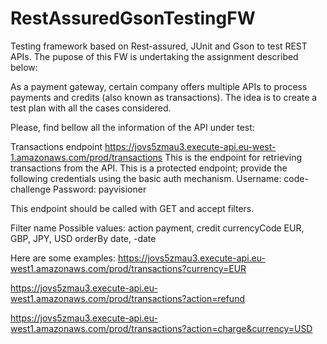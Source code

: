 # RestAssuredGsonTestingFW
Testing framework based on Rest-assured, JUnit and Gson to test REST APIs. The pupose of this FW is undertaking the assignment described below: 

As a payment gateway, certain company offers multiple APIs to process payments and credits (also known as transactions). The idea is to create a test plan with all the cases considered.

Please, find bellow all the information of the API under test:

Transactions endpoint
https://jovs5zmau3.execute-api.eu-west-1.amazonaws.com/prod/transactions
This is the endpoint for retrieving transactions from the API. This is a protected endpoint; provide the following credentials using the basic auth mechanism.
Username: code-challenge
Password: payvisioner

This endpoint should be called with GET and accept filters.

Filter name           Possible values: 
action                payment, credit
currencyCode          EUR, GBP, JPY, USD
orderBy               date, -date

Here are some examples: 
https://jovs5zmau3.execute-api.eu-west1.amazonaws.com/prod/transactions?currency=EUR

https://jovs5zmau3.execute-api.eu-west1.amazonaws.com/prod/transactions?action=refund

https://jovs5zmau3.execute-api.eu-west1.amazonaws.com/prod/transactions?action=charge&currency=USD
